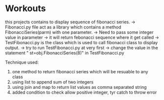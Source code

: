 # Workouts
this projects contains to display sequence of fibonacci series.
-> Fibonacci.py file act as a library which contains a method FibonacciSeries(parm) with one parameter.
-> Need to pass some integer value in parameter
-> it will return febonacci sequence where it get called
-> TestFibonacci.py is the class which is used to call fibonacci class to display output.
-> try to run TestFibonacci.py at very first
-> change the value in the statement " st=obj.FibonacciSeries(8)" in TestFibonacci.py


Technique used:

1. one method to return fibonacci series which will be resuable to any class
2. using list to append sum of two integers
3. using join and map to return list values as comma separated string
4. added condition to check allow positive integer, tyr catch to throw error

